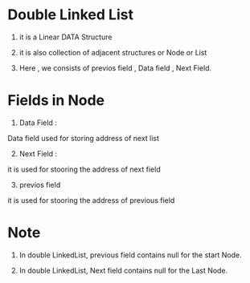 # Double Linked List

1. it is a Linear DATA Structure

2. it is also collection of adjacent structures or Node or List

3. Here , we consists of previos field , Data field , Next Field.


# Fields in Node

1. Data Field :

Data field used for storing address of next list

2. Next Field :

it is used for stooring the address of  next field

3. previos field

it is used for stooring the address of  previous field



# Note 

1. In double LinkedList, previous field contains null for the start Node. 

2. In double LinkedList, Next field contains null for the Last Node. 







